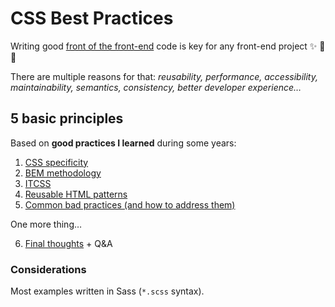 # CSS Best Practices

Writing good [front of the front-end](https://bradfrost.com/blog/post/front-of-the-front-end-and-back-of-the-front-end-web-development/) code is key for any front-end project ✨ 🎨 📐

There are multiple reasons for that: _reusability, performance, accessibility, maintainability, semantics, consistency, better developer experience…_

## 5 basic principles

Based on **good practices I learned** during some years:

1. [CSS specificity](https://github.com/nadalsol/css-best-practices/blob/main/01-css-specificity.md)
2. [BEM methodology](https://github.com/nadalsol/css-best-practices/blob/main/02-bem-methodology.md)
3. [ITCSS](https://github.com/nadalsol/css-best-practices/blob/main/03-itcss.md)
4. [Reusable HTML patterns](https://github.com/nadalsol/css-best-practices/blob/main/04-reusable-html-patterns.md)
5. [Common bad practices (and how to address them)](https://github.com/nadalsol/css-best-practices/blob/main/05-common-bad-practices/README.md)

One more thing…

6. [Final thoughts](https://github.com/nadalsol/css-best-practices/blob/main/06-final-thoughts.md) + Q&A

### Considerations

Most examples written in Sass (`*.scss` syntax).
